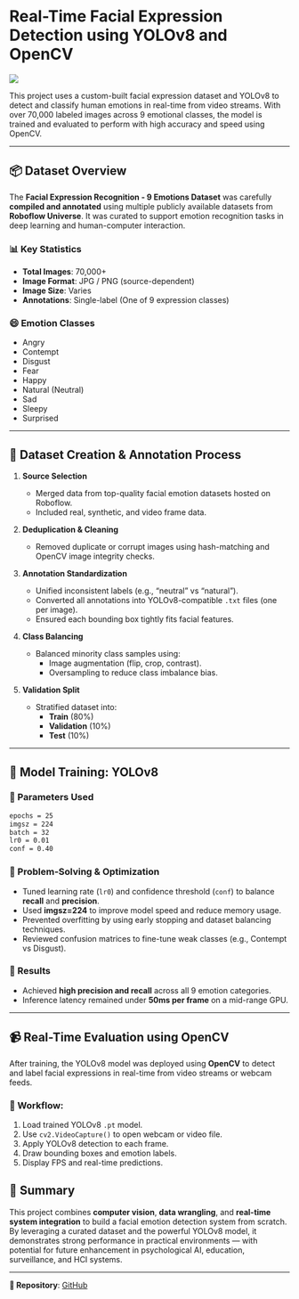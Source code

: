 # Real-Time Facial Expression Detection using YOLOv8 and OpenCV

![](https://img.shields.io/badge/Status-Completed-brightgreen)

This project uses a custom-built facial expression dataset and YOLOv8 to detect and classify human emotions in real-time from video streams. With over 70,000 labeled images across 9 emotional classes, the model is trained and evaluated to perform with high accuracy and speed using OpenCV.

---

## 📦 Dataset Overview

The **Facial Expression Recognition - 9 Emotions Dataset** was carefully **compiled and annotated** using multiple publicly available datasets from **Roboflow Universe**. It was curated to support emotion recognition tasks in deep learning and human-computer interaction.

### 📊 Key Statistics
- **Total Images**: 70,000+
- **Image Format**: JPG / PNG (source-dependent)
- **Image Size**: Varies
- **Annotations**: Single-label (One of 9 expression classes)

### 😄 Emotion Classes
- Angry  
- Contempt  
- Disgust  
- Fear  
- Happy  
- Natural (Neutral)  
- Sad  
- Sleepy  
- Surprised

---

## 🧹 Dataset Creation & Annotation Process

1. **Source Selection**
   - Merged data from top-quality facial emotion datasets hosted on Roboflow.
   - Included real, synthetic, and video frame data.

2. **Deduplication & Cleaning**
   - Removed duplicate or corrupt images using hash-matching and OpenCV image integrity checks.

3. **Annotation Standardization**
   - Unified inconsistent labels (e.g., “neutral” vs “natural”).
   - Converted all annotations into YOLOv8-compatible `.txt` files (one per image).
   - Ensured each bounding box tightly fits facial features.

4. **Class Balancing**
   - Balanced minority class samples using:
     - Image augmentation (flip, crop, contrast).
     - Oversampling to reduce class imbalance bias.

5. **Validation Split**
   - Stratified dataset into:
     - **Train** (80%)
     - **Validation** (10%)
     - **Test** (10%)

---

## 🧠 Model Training: YOLOv8

### 🔧 Parameters Used
```bash
epochs = 25
imgsz = 224
batch = 32
lr0 = 0.01
conf = 0.40
```
### 🧪 Problem-Solving & Optimization
- Tuned learning rate (`lr0`) and confidence threshold (`conf`) to balance **recall** and **precision**.
- Used **imgsz=224** to improve model speed and reduce memory usage.
- Prevented overfitting by using early stopping and dataset balancing techniques.
- Reviewed confusion matrices to fine-tune weak classes (e.g., Contempt vs Disgust).

### 🏁 Results
- Achieved **high precision and recall** across all 9 emotion categories.
- Inference latency remained under **50ms per frame** on a mid-range GPU.

---

## 📹 Real-Time Evaluation using OpenCV

After training, the YOLOv8 model was deployed using **OpenCV** to detect and label facial expressions in real-time from video streams or webcam feeds.

### 🔄 Workflow:
1. Load trained YOLOv8 `.pt` model.
2. Use `cv2.VideoCapture()` to open webcam or video file.
3. Apply YOLOv8 detection to each frame.
4. Draw bounding boxes and emotion labels.
5. Display FPS and real-time predictions.

## 📌 Summary

This project combines **computer vision**, **data wrangling**, and **real-time system integration** to build a facial emotion detection system from scratch. By leveraging a curated dataset and the powerful YOLOv8 model, it demonstrates strong performance in practical environments — with potential for future enhancement in psychological AI, education, surveillance, and HCI systems.

---

**🔗 Repository**: [GitHub](https://github.com/AklimaRimi/Real-time-Facial-Expression-Detection-YOLOv8)

